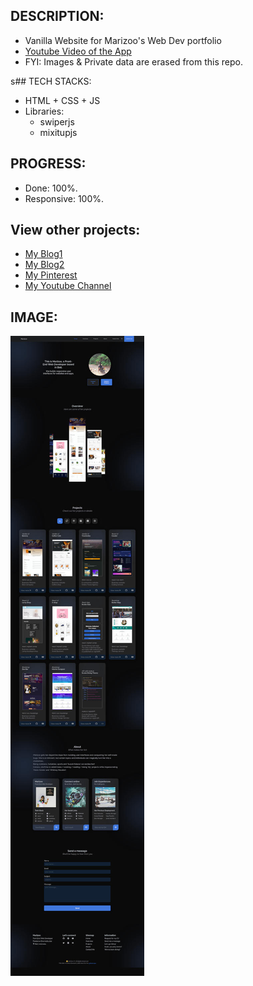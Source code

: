 

## DESCRIPTION:
- Vanilla Website for Marizoo's Web Dev portfolio
- [Youtube Video of the App](https://youtu.be/06EkG4IqroE)
- FYI: Images & Private data are erased from this repo.

s## TECH STACKS:
- HTML + CSS + JS
- Libraries:
    - swiperjs
    - mixitupjs

## PROGRESS:
- Done: 100%.
- Responsive: 100%.


## View other projects:
- [My Blog1](https://dev.to/marizoo)
- [My Blog2](https://medium.com/@marizoo)
- [My Pinterest](https://pin.it/16vGwjy)
- [My Youtube Channel](https://www.youtube.com/channel/UCfkbnM9WvHD3mjecBiGHCBQ/playlists)


## IMAGE:
![Screenshot of the App](./screenshots/css-20-marizoo-port-400-dark.jpg)
